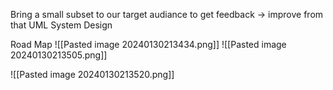 Bring a small subset to our target audiance to get feedback  -> improve from that
UML System Design

Road Map
	![[Pasted image 20240130213434.png]] 
![[Pasted image 20240130213505.png]]

![[Pasted image 20240130213520.png]]